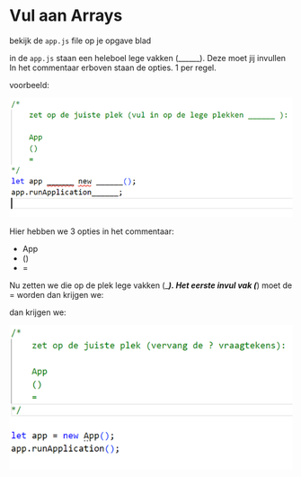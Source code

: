 # Vul aan Arrays

bekijk de `app.js` file op je opgave blad

in de `app.js` staan een heleboel lege vakken (______). Deze moet jij invullen
In het commentaar erboven staan de opties. 1 per regel.

voorbeeld:

![](img/vulaan_example.PNG)

Hier hebben we 3 opties in het commentaar:
- App
- ()
- =

Nu zetten we die op de plek lege vakken (______). Het eerste invul vak (_____) moet de = worden dan krijgen we:

dan krijgen we:

![](img/vulaan_example_oplossing.PNG)
